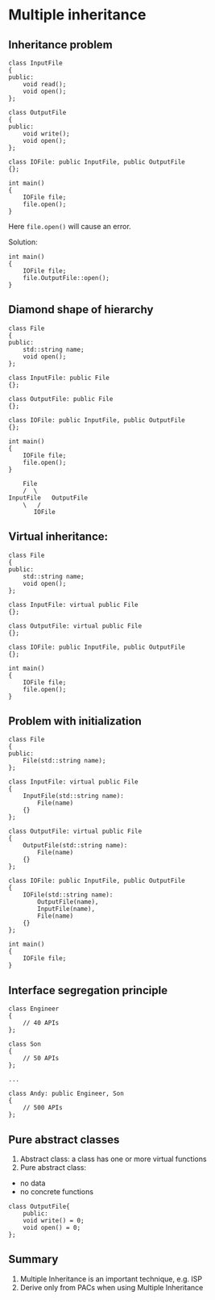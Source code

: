 # Multiple inheritance

## Inheritance problem

```
class InputFile
{
public:
	void read();
	void open();
};

class OutputFile
{
public:
	void write();
	void open();
};

class IOFile: public InputFile, public OutputFile
{};

int main()
{
	IOFile file;
	file.open();
}
```

Here `file.open()` will cause an error.

Solution:

```
int main()
{
	IOFile file;
	file.OutputFile::open();
}
```

## Diamond shape of hierarchy

```
class File
{
public:
	std::string name;
	void open();
};

class InputFile: public File
{};

class OutputFile: public File
{};

class IOFile: public InputFile, public OutputFile
{};

int main()
{
	IOFile file;
	file.open();
}
```

		File
		/  \
    InputFile   OutputFile
		\   /
	       IOFile

## Virtual inheritance:

```
class File
{
public:
	std::string name;
	void open();
};

class InputFile: virtual public File
{};

class OutputFile: virtual public File
{};

class IOFile: public InputFile, public OutputFile
{};

int main()
{
	IOFile file;
	file.open();
}
```

## Problem with initialization

```
class File
{
public:
	File(std::string name);
};

class InputFile: virtual public File
{
	InputFile(std::string name):
		File(name)
	{}
};

class OutputFile: virtual public File
{
	OutputFile(std::string name):
		File(name)
	{}
};

class IOFile: public InputFile, public OutputFile
{
	IOFile(std::string name):
		OutputFile(name),
		InputFile(name),
		File(name)
	{}
};

int main()
{
	IOFile file;
}
```

## Interface segregation principle

```
class Engineer
{
	// 40 APIs
};

class Son
{
	// 50 APIs
};

...

class Andy: public Engineer, Son
{
	// 500 APIs
};
```

## Pure abstract classes

1. Abstract class: a class has one or more virtual functions
2. Pure abstract class:
- no data
- no concrete functions

```
class OutputFile{
	public:
	void write() = 0;
	void open() = 0;
};
```

## Summary

1. Multiple Inheritance is an important technique, e.g. ISP
2. Derive only from PACs when using Multiple Inheritance
